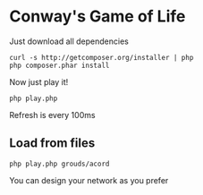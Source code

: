 # Conway's Game of Life

Just download all dependencies

    curl -s http://getcomposer.org/installer | php
    php composer.phar install

Now just play it!

    php play.php

Refresh is every 100ms

## Load from files

    php play.php grouds/acord

You can design your network as you prefer
